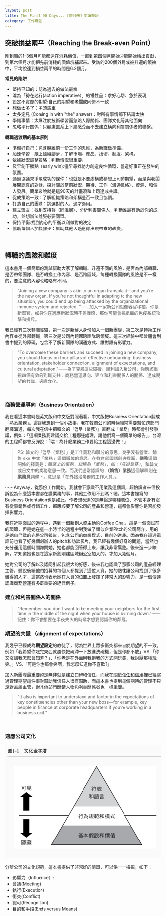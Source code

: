 ```yaml
---
layout: post
title: The First 90 Days...《前90天》閱讀筆記
category: 工作職涯
---
```


## 突破損益兩平（Reaching the Break-even Point）

剛到職的1-3個月可能都還在消耗價值，一直到第四個月開始才能開始給出貢獻，到第六個月才能把先前消耗的價值坑補起來。受訪的200個外聘或被升遷的領袖中，平均說達到損益兩平的時間是6.2個月。

**常見的陷阱**<br/>
- 堅持已知的：認為過去的做法最棒<br/>
- 淪為「勢在必行(action imperative）」的犧牲品：求好心切、急於表現<br/>
- 設定不實際的期望:自己的期望和老闆或同儕不一致<br/>
- 想做太多了：多頭馬車<br/>
- 太多定見 (Coming in with "the" answer)：對所有事情都下結論太快<br/>
- 學錯事情：太專注於技術學習而忽略人際關係、團隊文化等其他面向<br/>
- 忽略平行關係：只顧慮直系上下屬感受而不去建立橫向利害關係者的聯繫。

**轉職過渡期的基本原則**<br/>

- 準備好自己：包含脫離前一份工作的思維，為新職做準備。<br/>
- 加速學習：跟上組織腳步，了解市場、產品、技術、制度、架構。<br/>
- 依據狀況調整策略：判斷情況很重要。<br/>
- 及早創下勝點（early win):儘早尋找動力創造良性循環，營造好事正在發生的氛圍。<br/>
- 通過協議來爭取成功的條件：也就是不要虛構或猜想上司的期望，而是與老闆展開認真的對話，探討關於當前狀況、期待、工作（溝通風格）、資源、和個人發展。簡單來說就是這90天的計畫須和上司達成共識。<br/>
- 促成策略一致：了解組織策略和架構是否一致且協調。<br/>
- 打造自己的團隊：挑選對的人，適才適用。<br/>
- 建立盟友：找到支持群（同溫層）、分析利害關係人，判斷誰最有助於你的成功，並想辦法說服必要同盟。<br/>
- 保持平衡:找到內心的平衡以利做對的決定<br/>
- 協助每個人加快腳步：幫助其他人適應你出現帶來的改變。

<br/>

## 轉職的風險和難度

這本書用一個簡單的測試幫助大家了解轉職、升遷不同的風險，是否為內部轉職、是否帶領團隊、是否轉換工作內容、是否跨區域，每種轉換團隊的風險是不一樣的，要注意的內容也略略有不同。

> "Joining a new company is akin to an organ transplant—and you’re the new organ. If you’re not thoughtful in adapting to the new situation, you could end up being attacked by the organizational immune system and rejected. "——加入一家新公司就像器官移植，你是新器官，如果你在適應新狀況時不夠謹慎，那你可能會被組織的免疫系統攻擊和排斥。

我已經有三次轉職經驗，第一次是新鮮人身份加入一個新團隊，第二次是轉換工作內容並從外部轉職，第三次是公司內跨國跨團隊跨領域。這三次經驗中都曾體會到書中提到的障礙，包含不了解新團隊的溝通方式、誰對誰有影響力。
 
> "To overcome these barriers and succeed in joining a new company, you should focus on four pillars of effective onboarding: business orientation, stakeholder connection, alignment of expectations, and cultural adaptation."——為了克服這些障礙，順利加入新公司，你應該重視四個有效的到職支柱：商務營運導向、建立和利害關係人的關係、達成期望的共識、適應文化。

<br/>

### 商務營運導向（Business Orientation）

我在看這本書時是英文版和中文版對照著看，中文版把Business Orientation翻成「熟悉業務」。這讓我想到一個小故事，我在韓商公司的時候經常需要幫忙跨部門翻譯溝通，每次我在信中把韓文的「업무（業務）」直翻成「業務」時都會引發爭議，例如：「這項業務我建議交給工程那邊處理，請他們寫一個簡單的報告」，台灣的工程師都會反彈說：「喂！為什麼業務工作要給工程這邊做！」

> PS: 韓文的「업무（業務）」是工作義務和職分的意思，幾乎沒有營業、銷售 aka 中文「業務」這個職位的意思。在教育部國語辭典裡面，**業務**這個詞條的釋義是：*職業上的事務，統稱為「業務」，如：「旅遊業務」*，和韓文或日文中的業務意思一致。而我們通常認識的 **（銷售）業務**這個解釋則在**業務員**詞條下，意思是「在外接洽業務的工作人員」。

⋯⋯Anyway，從那份工作開始，我就會下意識不用業務這個詞，超怕讀者來信投訴說為什麼這本書都在講業務的事，其他工作用不到嗎？嗯，這本書裡寫的Business Orientation也是如此，作者想表達的是無論是哪種職位、不管本身有沒有從事銷售或行銷工作，都應該要了解公司的產品和營運，這都會影響你是否能發揮影響力。

我在近期面試的過程中，遇到一個新創人資主動約Coffee Chat，這是一個面試前的環節，但是她在這一小時半的過程中對我做了類似企業Pitch的公司簡介，用的是她自己做的完整公司報告，包含公司的商業模式、目前的進展。因為我在這通電話前也看了好幾個創辦人的pitch和訪談影片，我已經有幾個好奇的問題，當然也充分運用這個時間詢問她，她也都能回答得上來，讓我非常驚艷。後來進一步瞭解，才知道她也是在這家新創剛建區域辦公室加入的，才加入幾個月。

她對公司的了解以及認同引起我很大的好感，後來我也認識了那家公司的產品經理主管，聽說後續他們招募的每個人都提到了這位人資，她的熱忱讓公司找到了很多難得的人才，這當然也表示她在人資的位置上發揮了非常大的影響力，是一個傳達認識商務營運有多麼重要的絕佳例子。

### 建立和利害關係人的關係

> "Remember: you don’t want to be meeting your neighbors for the first time in the middle of the night when your house is burning down."——記住：你不會想要在半夜失火的時候才想要認識你的鄰居。

### 期望的共識 （alignment of expectations）

我幾乎已經成為**期望設定**的教徒了，認為世界上眾多衝突都來自於期望的不一致。例如「我希望你吃完東西就趕快把碗沖一下放進洗碗機，但是你都不放」VS.「你又沒講我怎麼會知道？」、「你老是在外面用我損我的方式開玩笑，我討厭那種玩笑。」VS.「可是你也都會笑啊，我怎麼知道你不喜歡?」

加入新團隊最重要的是無非就是建立口碑和信任，而我在[關於信任和信用](https://tzling.com/2023/05/26/Credit-trust/)裡已經寫過管理期望這件事對幫助我信任人很有幫助，而這本書也提到這個期待的管理不只是對直屬主管，對其他部門關鍵人物和利害關係者也一樣重要。

> "It also is important to understand and factor in the expectations of key constituencies other than your new boss—for example, key people in finance at corporate headquarters if you’re working in a business unit."

<br/>

### 適應公司文化

![](/assets/img/the_first_90days/culture_pyramid.png)<br/> 

分辨公司的文化規範，這本書提供了非常好的清單，可以供一一檢視，如下：

- 影響力（Influence）:
- 會議(Meeting)
- 執行(Execution)
- 衝突(Conflict)
- 認可(Recognition)
- 目的和手段(Ends versus Means)




